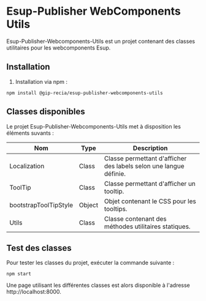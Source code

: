# **Esup-Publisher WebComponents Utils**

Esup-Publisher-Webcomponents-Utils est un projet contenant des classes utilitaires pour les webcomponents Esup.

## **Installation**

1. Installation via npm :

```shell
npm install @gip-recia/esup-publisher-webcomponents-utils
```

## **Classes disponibles**

Le projet Esup-Publisher-Webcomponents-Utils met à disposition les éléments suvants :

| Nom                   | Type   | Description                                                       |
| --------------------- | ------ | ----------------------------------------------------------------- |
| Localization          | Class  | Classe permettant d'afficher des labels selon une langue définie. |
| ToolTip               | Class  | Classe permettant d'afficher un tooltip.                          |
| bootstrapToolTipStyle | Object | Objet contenant le CSS pour les tooltips.                         |
| Utils                 | Class  | Classe contenant des méthodes utilitaires statiques.              |

## **Test des classes**

Pour tester les classes du projet, exécuter la commande suivante :

```shell
npm start
```

Une page utilisant les différentes classes est alors disponible à l'adresse http://localhost:8000.
